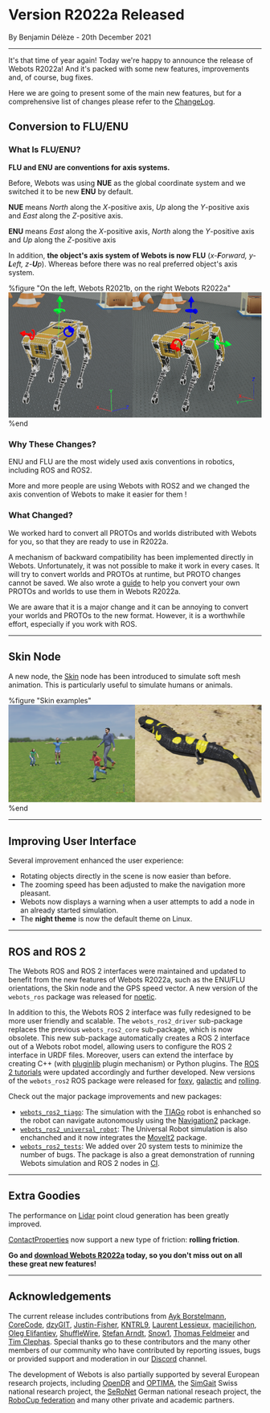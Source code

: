 # Version R2022a Released

<p id="publish-data">By Benjamin Délèze - 20th December 2021</p>

---

It's that time of year again! Today we're happy to announce the release of Webots R2022a!
And it's packed with some new features, improvements and, of course, bug fixes.

Here we are going to present some of the main new features, but for a comprehensive list of changes please refer to the [ChangeLog](../reference/changelog-r2022.md).


## Conversion to FLU/ENU

### What Is FLU/ENU?

**FLU and ENU are conventions for axis systems.**

Before, Webots was using **NUE** as the global coordinate system and we switched it to be new **ENU** by default.

**NUE** means _North_ along the _X_-positive axis, _Up_ along the _Y_-positive axis and _East_ along the _Z_-positive axis.

**ENU** means _East_ along the _X_-positive axis, _North_ along the _Y_-positive axis and _Up_ along the _Z_-positive axis


In addition, **the object's axis system of Webots is now FLU** (_x-**F**orward, y-**L**eft, z-**U**p_). Whereas before there was no real preferred object's axis system.

%figure "On the left, Webots R2021b, on the right Webots R2022a"
![Axis illustration](images/flu-enu.png)
%end

### Why These Changes?

ENU and FLU are the most widely used axis conventions in robotics, including ROS and ROS2.

More and more people are using Webots with ROS2 and we changed the axis convention of Webots to make it easier for them !

### What Changed?

We worked hard to convert all PROTOs and worlds distributed with Webots for you, so that they are ready to use in R2022a.

A mechanism of backward compatibility has been implemented directly in Webots.
Unfortunately, it was not possible to make it work in every cases.
It will try to convert worlds and PROTOs at runtime, but PROTO changes cannot be saved.
We also wrote a [guide](https://github.com/cyberbotics/webots/wiki/How-to-adapt-your-world-or-PROTO-to-Webots-R2022a) to help you convert your own PROTOs and worlds to use them in Webots R2022a.

We are aware that it is a major change and it can be annoying to convert your worlds and PROTOs to the new format.
However, it is a worthwhile effort, especially if you work with ROS.

---

## Skin Node

A new node, the [Skin](../reference/skin.md) node has been introduced to simulate soft mesh animation.
This is particularly useful to simulate humans or animals.

%figure "Skin examples"
![Skin examples](images/skin.png)
%end

---

## Improving User Interface

Several improvement enhanced the user experience:

  - Rotating objects directly in the scene is now easier than before.
  - The zooming speed has been adjusted to make the navigation more pleasant.
  - Webots now displays a warning when a user attempts to add a node in an already started simulation.
  - The **night theme** is now the default theme on Linux.

---

## ROS and ROS 2

The Webots ROS and ROS 2 interfaces were maintained and updated to benefit from the new features of Webots R2022a, such as the ENU/FLU orientations, the Skin node and the GPS speed vector.
A new version of the `webots_ros` package was released for [noetic](https://index.ros.org/p/webots_ros/#noetic).

In addition to this, the Webots ROS 2 interface was fully redesigned to be more user friendly and scalable.
The `webots_ros2_driver` sub-package replaces the previous `webots_ros2_core` sub-package, which is now obsolete.
This new sub-package automatically creates a ROS 2 interface out of a Webots robot model, allowing users to configure the ROS 2 interface in URDF files.
Moreover, users can extend the interface by creating C++ (with [pluginlib](https://github.com/ros/pluginlib/tree/ros2) plugin mechanism) or Python plugins.
The [ROS 2 tutorials](https://github.com/cyberbotics/webots_ros2/wiki/Tutorials) were updated accordingly and further developed.
New versions of the `webots_ros2` ROS package were released for [foxy](https://index.ros.org/p/webots_ros2/#foxy), [galactic](https://index.ros.org/p/webots_ros2/#galactic) and [rolling](https://index.ros.org/p/webots_ros2/#rolling).

Check out the major package improvements and new packages:
- [`webots_ros2_tiago`](https://github.com/cyberbotics/webots_ros2/tree/master/webots_ros2_tiago): The simulation with the [TIAGo](https://pal-robotics.com/robots/tiago/) robot is enhanched so the robot can navigate autonomously using the [Navigation2](https://navigation.ros.org/) package.
- [`webots_ros2_universal_robot`](https://github.com/cyberbotics/webots_ros2/tree/master/webots_ros2_universal_robot): The Universal Robot simulation is also enchanched and it now integrates the [MoveIt2](https://moveit.ros.org/) package.
- [`webots_ros2_tests`](https://github.com/cyberbotics/webots_ros2/tree/master/webots_ros2_tests): We added over 20 system tests to minimize the number of bugs. The package is also a great demonstration of running Webots simulation and ROS 2 nodes in [CI](https://en.wikipedia.org/wiki/Continuous_integration).

---

## Extra Goodies

The performance on [Lidar](../reference/lidar.md) point cloud generation has been greatly improved.

[ContactProperties](../reference/contactproperties.md) now support a new type of friction: **rolling friction**.

**Go and [download Webots R2022a](https://cyberbotics.com/#download) today, so you don't miss out on all these great new features!**

---

## Acknowledgements

The current release includes contributions from [Ayk Borstelmann](https://github.com/aykborstelmann), [CoreCode](https://github.com/core-code), [dzyGIT](https://github.com/dzywater), [Justin-Fisher](https://github.com/Justin-Fisher), [KNTRL9](https://github.com/KNTRL9), [Laurent Lessieux](https://github.com/llessieux), [maciejlichon](https://github.com/maciejlichon), [Oleg Elifantiev](https://github.com/Olegas), [ShuffleWire](https://github.com/ShuffleWire), [Stefan Arndt](https://github.com/stef264), [Snow1](https://github.com/lixk28), [Thomas Feldmeier](https://github.com/Thomas-Feldmeier) and [Tim Clephas](https://github.com/Timple).
Special thanks go to these contributors and the many other members of our community who have contributed by reporting issues, bugs or provided support and moderation in our [Discord](https://discord.com/invite/nTWbN9m) channel.

The development of Webots is also partially supported by several European research projects, including [OpenDR](https://opendr.eu) and [OPTIMA](https://optima-hpc.eu), the [SimGait](https://simgait.org) Swiss national research project, the [SeRoNet](https://www.seronet-projekt.de) German national reseach project, the [RoboCup federation](https://robocup.org) and many other private and academic partners.
